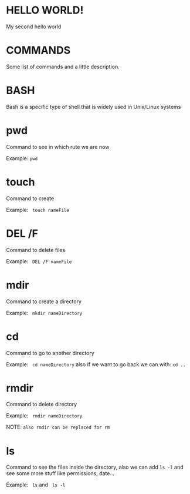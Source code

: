 # HELLO WORLD!
My second hello world

# COMMANDS
Some list of commands and a little description.
# BASH
Bash is a specific type of shell that is widely used in Unix/Linux systems

# pwd
Command to see in which rute we are now

Example: ```pwd```
# touch
Command to create 

Example: ``` touch nameFile```
# DEL /F
Command to delete files

Example: ``` DEL /F nameFile```
# mdir
Command to create a directory

Example: ``` mkdir nameDirectory```
# cd
Command to go to another directory

Example: ``` cd nameDirectory```
also if we want to go back we can with: ```cd .. ```
# rmdir
Command to delete directory

Example: ``` rmdir nameDirectory```

NOTE: ```also rmdir can be replaced for rm```
# ls
Command to see the files inside the directory, also we can add ```ls -l``` and see some more stuff like permissions, date...

Example: ``` ls``` and  ``` ls -l```  
